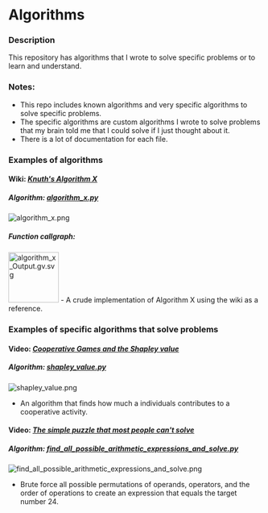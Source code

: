 # Algorithms
### Description
This repository has algorithms that I wrote to solve specific problems or to learn and understand.  

### Notes:
- This repo includes known algorithms and very specific algorithms to solve specific problems.
- The specific algorithms are custom algorithms I wrote to solve problems that my brain told me that I could solve if I just thought about it.
- There is a lot of documentation for each file.

### Examples of algorithms

#### Wiki: [*Knuth's Algorithm X*](https://en.wikipedia.org/wiki/Knuth%27s_Algorithm_X)
##### Algorithm: [*algorithm_x.py*](https://github.com/josephedradan/algorithms/blob/master/algorithms/optimization/algorithm_x/algorithm_x.py)
![algorithm_x.png](../master/images/algorithm_x.png)
##### Function callgraph:
<img src="https://raw.githubusercontent.com/josephedradan/algorithms/befcc2c2032033469e54103e854753aa13a267c4/algorithms/optimization/algorithm_x/algorithm_x_Output.gv.svg" height="100" alt="algorithm_x_Output.gv.svg">
- A crude implementation of Algorithm X using the wiki as a reference.

### Examples of specific algorithms that solve problems

#### Video: [*Cooperative Games and the Shapley value*](https://youtu.be/w9O0fkfMkx0)
##### Algorithm: [*shapley_value.py*](https://github.com/josephedradan/algorithms/blob/master/algorithms/game_theory/shapley_value.py)
![shapley_value.png](../master/images/shapley_value.png)
- An algorithm that finds how much a individuals contributes to a cooperative activity.

#### Video: [*The simple puzzle that most people can't solve*](https://www.youtube.com/watch?v=Jnf18uqZRyw)
##### Algorithm: [*find_all_possible_arithmetic_expressions_and_solve.py*](https://github.com/josephedradan/algorithms/blob/master/algorithms/find_all_possible_arithmetic_expressions_and_solve.py)
![find_all_possible_arithmetic_expressions_and_solve.png](../master/images/find_all_possible_arithmetic_expressions_and_solve.png)
- Brute force all possible permutations of operands, operators, and the order of operations to create an expression that equals the target number 24.

